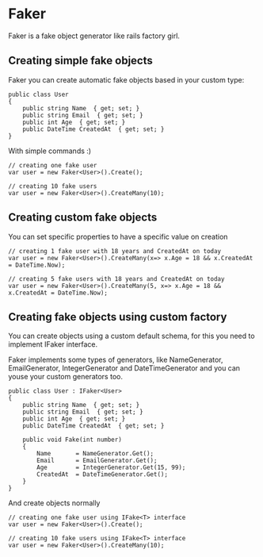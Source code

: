# Faker
Faker is a fake object generator like rails factory girl.

## Creating simple fake objects
Faker you can create automatic fake objects based in your custom type:

```
public class User
{
    public string Name  { get; set; }
    public string Email  { get; set; }
    public int Age  { get; set; }
    public DateTime CreatedAt  { get; set; }
}
```

With simple commands :)

```
// creating one fake user
var user = new Faker<User>().Create();

// creating 10 fake users
var user = new Faker<User>().CreateMany(10);
```
## Creating custom fake objects
You can set specific properties to have a specific value on creation
```
// creating 1 fake user with 18 years and CreatedAt on today
var user = new Faker<User>().CreateMany(x=> x.Age = 18 && x.CreatedAt = DateTime.Now);

// creating 5 fake users with 18 years and CreatedAt on today
var user = new Faker<User>().CreateMany(5, x=> x.Age = 18 && x.CreatedAt = DateTime.Now);
```

## Creating fake objects using custom factory
You can create objects using a custom default schema, for this you need to implement IFaker<T> interface.

Faker implements some types of generators, like NameGenerator, EmailGenerator, IntegerGenerator and DateTimeGenerator and you can youse your custom generators too.

```
public class User : IFaker<User>
{
    public string Name  { get; set; }
    public string Email  { get; set; }
    public int Age  { get; set; }
    public DateTime CreatedAt  { get; set; }

    public void Fake(int number)
    {
        Name       = NameGenerator.Get();
        Email      = EmailGenerator.Get();
        Age        = IntegerGenerator.Get(15, 99);
        CreatedAt  = DateTimeGenerator.Get();
    }
}
```
And create objects normally

```
// creating one fake user using IFake<T> interface
var user = new Faker<User>().Create();

// creating 10 fake users using IFake<T> interface
var user = new Faker<User>().CreateMany(10);
```

